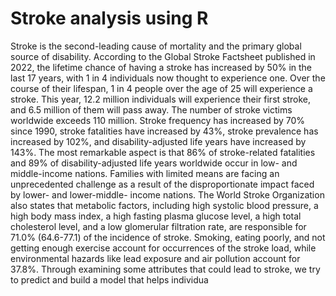 # Stroke analysis using R
Stroke is the second-leading cause of mortality and the primary global source of disability. According
to the Global Stroke Factsheet published in 2022, the lifetime chance of having a stroke has increased
by 50% in the last 17 years, with 1 in 4 individuals now thought to experience one. Over the course of
their lifespan, 1 in 4 people over the age of 25 will experience a stroke. This year, 12.2 million
individuals will experience their first stroke, and 6.5 million of them will pass away. The number of
stroke victims worldwide exceeds 110 million.
Stroke frequency has increased by 70% since 1990, stroke fatalities have increased by 43%, stroke
prevalence has increased by 102%, and disability-adjusted life years have increased by 143%. The
most remarkable aspect is that 86% of stroke-related fatalities and 89% of disability-adjusted life years
worldwide occur in low- and middle-income nations. Families with limited means are facing an
unprecedented challenge as a result of the disproportionate impact faced by lower- and lower-middle-
income nations.
The World Stroke Organization also states that metabolic factors, including high systolic blood
pressure, a high body mass index, a high fasting plasma glucose level, a high total cholesterol level,
and a low glomerular filtration rate, are responsible for 71.0% (64.6-77.1) of the incidence of stroke.
Smoking, eating poorly, and not getting enough exercise account for occurrences of the stroke load,
while environmental hazards like lead exposure and air pollution account for 37.8%. Through
examining some attributes that could lead to stroke, we try to predict and build a model that helps
individua
